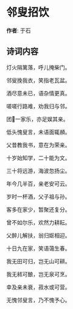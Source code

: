 # 邻叟招饮

**作者**: 于石

## 诗词内容

灯火隔篱落，呼儿掩柴门。

邻叟挽我衣，笑指老瓦盆。

酒尽意未已，语杂情更真。

嗟嗟行路难，劝我归与邻。

团𪢮一家乐，亦足娱其亲。

低头愧叟言，未语面辄頳。

父昔教我书，意在为荣亲。

十岁始知学，二十能为文。

三十将远游，海波忽扬尘。

年今几半百，亲老安可云。

岁时一杯酒，父子祖与孙。

客多在家少，暂聚还复分。

曾不如尔乐，欢然力耕耘。

父醉儿解扶，翁归妪相迎。

十日九在家，笑语蔼生春。

我无田可归，岂无山可耕。

我无秫可酿，岂无泉可烹。

幸及亲未衰，菽水或可营。

无愧邻叟言，乃不愧予心。

